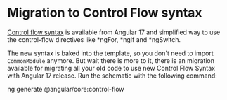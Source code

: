 # Migration to Control Flow syntax


[Control flow syntax](guide/templates/control-flow) is available from Angular 17 and simplified way to use the control-flow directives like *ngFor, *ngIf and *ngSwitch. 

The new syntax is baked into the template, so you don't need to import `CommonModule` anymore. But wait there is more to it, there is an migration available for migrating all your old code to use new Control Flow Syntax with Angular 17 release. Run the schematic with the following command:

<docs-code language="shell">

ng generate @angular/core:control-flow

</docs-code>